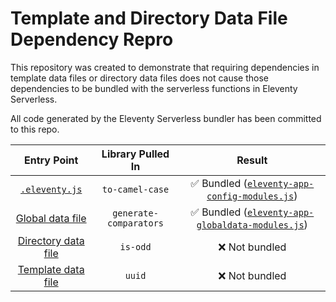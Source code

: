 # Template and Directory Data File Dependency Repro

This repository was created to demonstrate that requiring dependencies in template data files or directory data files does not cause those dependencies to be bundled with the serverless functions in Eleventy Serverless.

All code generated by the Eleventy Serverless bundler has been committed to this repo.

|                                **Entry Point**                               |  **Library Pulled In** |                                                    **Result**                                                    |
|:----------------------------------------------------------------------------:|:----------------------:|:----------------------------------------------------------------------------------------------------------------:|
| [`.eleventy.js`](./.eleventy.js)                                             | `to-camel-case`        | ✅ Bundled ([`eleventy-app-config-modules.js`](/netlify/functions/possum/eleventy-app-config-modules.js))         |
| [Global data file](/src/_data/global-data-test.js)                           | `generate-comparators` | ✅ Bundled ([`eleventy-app-globaldata-modules.js`](/netlify/functions/possum/eleventy-app-globaldata-modules.js)) |
| [Directory data file](/src/directory-data-test/directory-data-test.js)       | `is-odd`               | ❌ Not bundled                                                                                                    |
| [Template data file](/src/template-data-test/template-with-template-data.js) | `uuid`                 | ❌ Not bundled                                                                                                    |